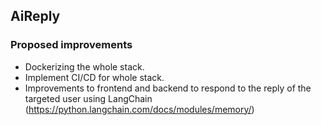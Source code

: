 ## AiReply

### Proposed improvements

- Dockerizing the whole stack.
- Implement CI/CD for whole stack.
- Improvements to frontend and backend to respond to the reply of the targeted user using LangChain (https://python.langchain.com/docs/modules/memory/)

